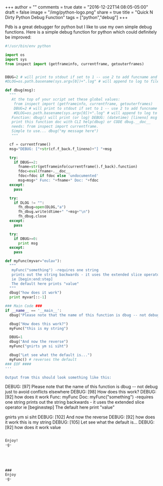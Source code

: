 +++
author = ""
comments = true
date = "2016-12-22T14:08:05-05:00"
draft = false
image = "/img/python-logo.png"
share = true
title = "Quick N Dirty Python Debug Function"
tags = ["python","debug"]
+++


Pdb is a great debugger for python but I like to use my own simple debug functions. 
Here is a simple debug function for python which could definitely be improved:

<!--more-->

```python
#!/usr/bin/env python

import os
import sys
from inspect import (getframeinfo, currentframe, getouterframes)


DBUG=2 # will print to stdout if set to 1 -- use 2 to add funcname and funcdocs
#DLOG=os.path.basename(sys.argv[0])+".log" # will append to log to file if this is not commented out

def dbug(msg):
  """
   At the top of your script set these global values:
    from inspect import (getframeinfo, currentframe, getouterframes)
    DBUG=2 # will print to stdout if set to 1 -- use 2 to add funcname and funcdocs
    #DLOG=os.path.basename(sys.argv[0])+".log" # will append to log to file if this is not commented out
   Function: dbug() will print (or log) DEBUG: (datetime) [lineno] msg
   print this function doc with CLI help(dbug) or CODE dbug.__doc__
   needs: from inspect import currentframe.
   Simple to use... dbug("my message here")
   """

  cf = currentframe()
  msg="DEBUG: ["+str(cf.f_back.f_lineno)+"] "+msg

  try:
    if DBUG==2:
      fname=str(getframeinfo(currentframe().f_back).function)
      fdoc=eval(fname+.__doc__
      fdoc=fdoc if fdoc else 'undocumented'
      msg=msg+" Func: "+fname+" Doc: "+fdoc
  except:
    pass

  try:
    if DLOG != "":
      fh_dbug=open(DLOG,"a")
      fh_dbug.write(dtime+" "+msg+"\n")
      fh_dbug.close
  except:
    pass

  try:
    if DBUG>=0:
      print msg
  except:
    pass

def myFunc(myvar="eulav"):
  """
   myFunc("something") -requires one string
   prints out the string backwards - it uses the extended slice operator
   ie [begin:end:step]
   The default here prints "value"
  """
  dbug("how does it work")
  print myvar[::-1]

### Main Code ###
if __name__ == '__main__':
  dbug("Please note that the name of this function is dbug -- not debug just to avoid conflicts elsewhere")

  dbug("How does this work?")
  myFunc("this is my string")

  DBUG=1
  dbug("And now the reverse")
  myFunc("gnirts ym si siht")

  dbug("Let see what the default is...")
  myFunc() # reverses the default
### EOF ####
'''

Output from this should look something like this:
```
DEBUG: [97] Please note that the name of this function is dbug -- not debug just to avoid conflicts elsewhere
DEBUG: [98] How does this work?
DEBUG: [92] how does it work Func: myFunc Doc:
   myFunc("something") -requires one string
   prints out the string backwards - it uses the extended slice operator
   ie [begin:end:step]
   The default here print "value"

gnirts ym si siht
DEBUG: [102] And now the reverse
DEBUG: [92] how does it work
this is my string
DEBUG: [105] Let see what the default is...
DEBUG: [92] how does it work
value
```

Enjoy!
-g-





###
Enjoy
-g-
